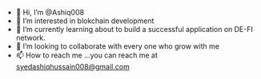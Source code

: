 - 👋 Hi, I’m @Ashiq008
- 👀 I’m interested in blokchain development
- 🌱 I’m currently learning about to build a successful application on DE-FI network.
- 💞️ I’m looking to collaborate with every one who grow with me
- 📫 How to reach me ...you can reach me at syedashiqhussain008@gmail.com

<!---
Ashiq008/Ashiq008 is a ✨ special ✨ repository because its `README.md` (this file) appears on your GitHub profile.
You can click the Preview link to take a look at your changes.
--->

